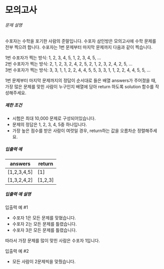 # 모의고사

<h6>문제 설명</h6>

<p>수포자는 수학을 포기한 사람의 준말입니다. 수포자 삼인방은 모의고사에 수학 문제를 전부 찍으려 합니다. 수포자는 1번 문제부터 마지막 문제까지 다음과 같이 찍습니다.</p>

<p>
    1번 수포자가 찍는 방식: 1, 2, 3, 4, 5, 1, 2, 3, 4, 5, ...
    <br>
    2번 수포자가 찍는 방식: 2, 1, 2, 3, 2, 4, 2, 5, 2, 1, 2, 3, 2, 4, 2, 5, ...
    <br>
    3번 수포자가 찍는 방식: 3, 3, 1, 1, 2, 2, 4, 4, 5, 5, 3, 3, 1, 1, 2, 2, 4, 4, 5, 5, ...
</p>

<p>1번 문제부터 마지막 문제까지의 정답이 순서대로 들은 배열 answers가 주어졌을 때, 가장 많은 문제를 맞힌 사람이 누구인지 배열에 담아 return 하도록 solution 함수를 작성해주세요.</p>

<h5>제한 조건</h5>

<ul>
    <li>시험은 최대 10,000 문제로 구성되어있습니다.</li>
    <li>문제의 정답은 1, 2, 3, 4, 5중 하나입니다.</li>
    <li>가장 높은 점수를 받은 사람이 여럿일 경우, return하는 값을 오름차순 정렬해주세요.</li>
</ul>

<h5>입출력 예</h5>
<table>
    <thead>
        <tr>
            <th>answers</th>
            <th>return</th>
        </tr>
    </thead>
    <tbody>
        <tr>
            <td>[1,2,3,4,5]</td>
            <td>[1]</td>
        </tr>
        <tr>
            <td>[1,3,2,4,2]</td>
            <td>[1,2,3]</td>
        </tr>
    </tbody>
</table>
<h5>입출력 예 설명</h5>

<p>입출력 예 #1</p>

<ul>
    <li>수포자 1은 모든 문제를 맞혔습니다.</li>
    <li>수포자 2는 모든 문제를 틀렸습니다.</li>
    <li>수포자 3은 모든 문제를 틀렸습니다.</li>
</ul>

<p>따라서 가장 문제를 많이 맞힌 사람은 수포자 1입니다.</p>

<p>입출력 예 #2</p>

<ul>
    <li>모든 사람이 2문제씩을 맞췄습니다.</li>
</ul>